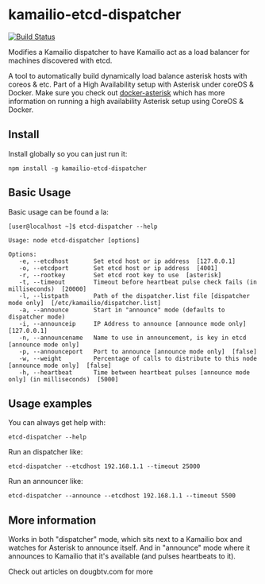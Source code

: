 # kamailio-etcd-dispatcher
[![Build Status](https://travis-ci.org/dougbtv/kamailio-etcd-dispatcher.svg?branch=master)](https://travis-ci.org/dougbtv/kamailio-etcd-dispatcher)

Modifies a Kamailio dispatcher to have Kamailio act as a load balancer for machines discovered with etcd.

A tool to automatically build dynamically load balance asterisk hosts with coreos & etc. Part of a High Availability setup with Asterisk under coreOS & Docker. Make sure you check out [docker-asterisk](https://github.com/dougbtv/docker-asterisk) which has more information on running a high availability Asterisk setup using CoreOS & Docker.

## Install

Install globally so you can just run it:

    npm install -g kamailio-etcd-dispatcher

## Basic Usage

Basic usage can be found a la:

```
[user@localhost ~]$ etcd-dispatcher --help

Usage: node etcd-dispatcher [options]

Options:
   -e, --etcdhost       Set etcd host or ip address  [127.0.0.1]
   -o, --etcdport       Set etcd host or ip address  [4001]
   -r, --rootkey        Set etcd root key to use  [asterisk]
   -t, --timeout        Timeout before heartbeat pulse check fails (in milliseconds)  [20000]
   -l, --listpath       Path of the dispatcher.list file [dispatcher mode only]  [/etc/kamailio/dispatcher.list]
   -a, --announce       Start in "announce" mode (defaults to dispatcher mode)
   -i, --announceip     IP Address to announce [announce mode only]  [127.0.0.1]
   -n, --announcename   Name to use in announcement, is key in etcd [announce mode only]
   -p, --announceport   Port to announce [announce mode only]  [false]
   -w, --weight         Percentage of calls to distribute to this node [announce mode only]  [false]
   -h, --heartbeat      Time between heartbeat pulses [announce mode only] (in milliseconds)  [5000]
```

## Usage examples

You can always get help with:

    etcd-dispatcher --help

Run an dispatcher like:

    etcd-dispatcher --etcdhost 192.168.1.1 --timeout 25000

Run an announcer like:

    etcd-dispatcher --announce --etcdhost 192.168.1.1 --timeout 5500

## More information

Works in both "dispatcher" mode, which sits next to a Kamailio box and watches for Asterisk to announce itself. And in "announce" mode where it announces to Kamailio that it's available (and pulses heartbeats to it).

Check out articles on dougbtv.com for more
